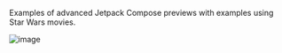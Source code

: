 Examples of advanced Jetpack Compose previews with examples using Star Wars movies.

![image](https://github.com/user-attachments/assets/9dcf6889-c1e0-4eb7-8f48-ad03e9c992c3)
